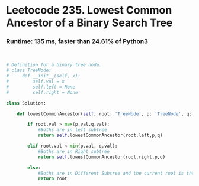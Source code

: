 # Leetocode 235. Lowest Common Ancestor of a Binary Search Tree


### Runtime: 135 ms, faster than 24.61% of Python3

<br>

```py
# Definition for a binary tree node.
# class TreeNode:
#     def __init__(self, x):
#         self.val = x
#         self.left = None
#         self.right = None

class Solution:

    def lowestCommonAncestor(self, root: 'TreeNode', p: 'TreeNode', q: 'TreeNode') -> 'TreeNode':

        if root.val > max(p.val,q.val):
            #Boths are in left subtree
            return self.lowestCommonAncestor(root.left,p,q)

        elif root.val < min(p.val, q.val):
            #Boths are in Right subtree
            return self.lowestCommonAncestor(root.right,p,q)

        else:
            #Boths are in Different Subtree and the current root is the common ancestor
            return root
```